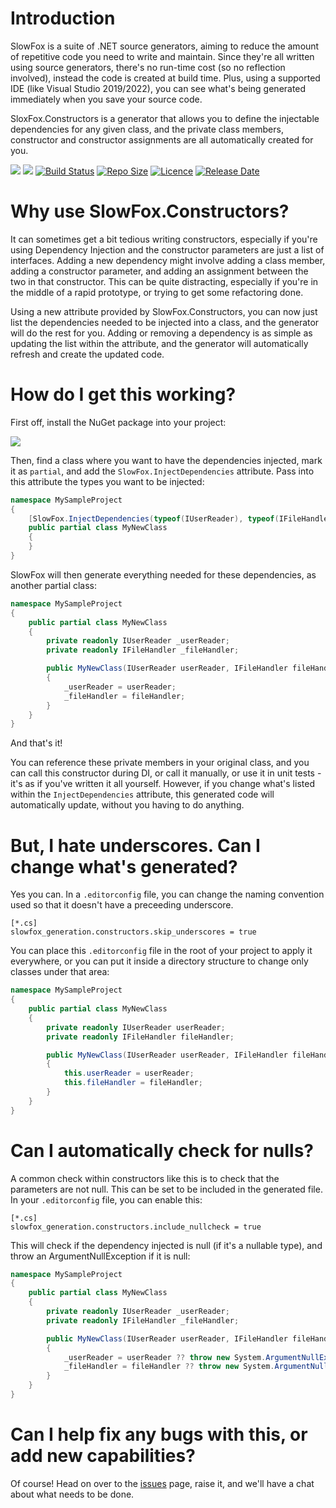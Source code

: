 # Introduction 
SlowFox is a suite of .NET source generators, aiming to reduce the amount of repetitive code you need to write and maintain.  Since they're all written using source generators, there's no run-time cost (so no reflection involved), instead the code is created at build time.  Plus, using a supported IDE (like Visual Studio 2019/2022), you can see what's being generated immediately when you save your source code.

SloxFox.Constructors is a generator that allows you to define the injectable dependencies for any given class, and the private class members, constructor and constructor assignments are all automatically created for you.

[![](https://img.shields.io/nuget/v/SlowFox.Constructors)](https://www.nuget.org/packages/SlowFox.Constructors/)
[![](https://img.shields.io/nuget/dt/SlowFox.Constructors)](https://www.nuget.org/packages/SlowFox.Constructors/)
[![Build Status](https://dev.azure.com/bungalow64/Bungalow64.ConstructorGenerators/_apis/build/status/Bungalow64.SlowFox.CI?branchName=JAB-Proto)](https://dev.azure.com/bungalow64/Bungalow64.ConstructorGenerators/_build/latest?definitionId=17&branchName=JAB-Proto)
[![Repo Size](https://img.shields.io/github/repo-size/bungalow64/slowfox)](https://github.com/Bungalow64/SlowFox)
[![Licence](https://img.shields.io/github/license/bungalow64/slowfox)](https://github.com/Bungalow64/SlowFox)
[![Release Date](https://img.shields.io/github/release-date/bungalow64/slowfox?label=latest%20release)](https://github.com/Bungalow64/SlowFox)

# Why use SlowFox.Constructors?
It can sometimes get a bit tedious writing constructors, especially if you're using Dependency Injection and the constructor parameters are just a list of interfaces.  Adding a new dependency might involve adding a class member, adding a constructor parameter, and adding an assignment between the two in that constructor.  This can be quite distracting, especially if you're in the middle of a rapid prototype, or trying to get some refactoring done.

Using a new attribute provided by SlowFox.Constructors, you can now just list the dependencies needed to be injected into a class, and the generator will do the rest for you.  Adding or removing a dependency is as simple as updating the list within the attribute, and the generator will automatically refresh and create the updated code.

# How do I get this working?

First off, install the NuGet package into your project:

[![](https://img.shields.io/nuget/v/SlowFox.Constructors)](https://www.nuget.org/packages/SlowFox.Constructors/)

Then, find a class where you want to have the dependencies injected, mark it as `partial`, and add the `SlowFox.InjectDependencies` attribute.  Pass into this attribute the types you want to be injected:

```csharp
namespace MySampleProject
{
    [SlowFox.InjectDependencies(typeof(IUserReader), typeof(IFileHandler))]
    public partial class MyNewClass
    {
    }
}
```

SlowFox will then generate everything needed for these dependencies, as another partial class:

```csharp
namespace MySampleProject
{
    public partial class MyNewClass
    {
        private readonly IUserReader _userReader;
        private readonly IFileHandler _fileHandler;

        public MyNewClass(IUserReader userReader, IFileHandler fileHandler)
        {
            _userReader = userReader;
            _fileHandler = fileHandler;
        }
    }
}
```

And that's it!

You can reference these private members in your original class, and you can call this constructor during DI, or call it manually, or use it in unit tests - it's as if you've written it all yourself.  However, if you change what's listed within the `InjectDependencies` attribute, this generated code will automatically update, without you having to do anything.

# But, I hate underscores.  Can I change what's generated?

Yes you can.  In a `.editorconfig` file, you can change the naming convention used so that it doesn't have a preceeding underscore.

```
[*.cs]
slowfox_generation.constructors.skip_underscores = true
```

You can place this `.editorconfig` file in the root of your project to apply it everywhere, or you can put it inside a directory structure to change only classes under that area:

```csharp
namespace MySampleProject
{
    public partial class MyNewClass
    {
        private readonly IUserReader userReader;
        private readonly IFileHandler fileHandler;

        public MyNewClass(IUserReader userReader, IFileHandler fileHandler)
        {
            this.userReader = userReader;
            this.fileHandler = fileHandler;
        }
    }
}
```

# Can I automatically check for nulls?

A common check within constructors like this is to check that the parameters are not null.  This can be set to be included in the generated file.  In your `.editorconfig` file, you can enable this:

```
[*.cs]
slowfox_generation.constructors.include_nullcheck = true
```

This will check if the dependency injected is null (if it's a nullable type), and throw an ArgumentNullException if it is null:

```csharp
namespace MySampleProject
{
    public partial class MyNewClass
    {
        private readonly IUserReader _userReader;
        private readonly IFileHandler _fileHandler;

        public MyNewClass(IUserReader userReader, IFileHandler fileHandler)
        {
            _userReader = userReader ?? throw new System.ArgumentNullException(nameof(userReader));
            _fileHandler = fileHandler ?? throw new System.ArgumentNullException(nameof(fileHandler));
        }
    }
}
```

# Can I help fix any bugs with this, or add new capabilities?

Of course!  Head on over to the [issues](https://github.com/Bungalow64/SlowFox/issues) page, raise it, and we'll have a chat about what needs to be done.